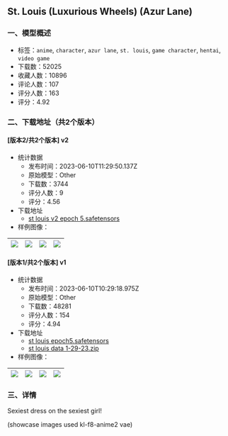 ## St. Louis (Luxurious Wheels) (Azur Lane)
### 一、模型概述

- 标签：`anime`, `character`, `azur lane`, `st. louis`, `game character`, `hentai`, `video game`
- 下载数：52025
- 收藏人数：10896
- 评论人数：107
- 评分人数：163
- 评分：4.92

### 二、下载地址（共2个版本）

#### [版本2/共2个版本] v2

- 统计数据
  - 发布时间：2023-06-10T11:29:50.137Z
  - 原始模型：Other
  - 下载数：3744
  - 评分人数：9
  - 评分：4.56
- 下载地址
  - [st louis v2 epoch 5.safetensors](https://civitai.com/api/download/models/92986)
- 样例图像：

| <img src="https://image.civitai.com/xG1nkqKTMzGDvpLrqFT7WA/0bdc02da-29dd-48e1-b2a4-bb0555beb6a9/width=450/1095176.jpeg" /> | <img src="https://image.civitai.com/xG1nkqKTMzGDvpLrqFT7WA/e25548c9-c33a-4b82-810c-515c0c00e2c1/width=450/1095180.jpeg" /> | <img src="https://image.civitai.com/xG1nkqKTMzGDvpLrqFT7WA/731e35ee-2d48-4ebb-b921-c1564b5d12a1/width=450/1095178.jpeg" /> | <img src="https://image.civitai.com/xG1nkqKTMzGDvpLrqFT7WA/90df036f-4409-4ab7-8237-9bf83cfbcd0e/width=450/1095172.jpeg" /> |
| ---- | ---- | ---- | ---- |

#### [版本1/共2个版本] v1

- 统计数据
  - 发布时间：2023-06-10T10:29:18.975Z
  - 原始模型：Other
  - 下载数：48281
  - 评分人数：154
  - 评分：4.94
- 下载地址
  - [st louis epoch5.safetensors](https://civitai.com/api/download/models/7840)
  - [st louis data 1-29-23.zip](https://civitai.com/api/download/models/7840?type=Training%20Data)
- 样例图像：

| <img src="https://image.civitai.com/xG1nkqKTMzGDvpLrqFT7WA/2321f889-e819-4e93-5763-c7dc10df2200/width=450/73698.jpeg" /> | <img src="https://image.civitai.com/xG1nkqKTMzGDvpLrqFT7WA/b5601143-152e-4ea9-018b-2e2202e27b00/width=450/73717.jpeg" /> | <img src="https://image.civitai.com/xG1nkqKTMzGDvpLrqFT7WA/ba832ee4-ce2e-4cbf-431b-24b48abee600/width=450/73716.jpeg" /> | <img src="https://image.civitai.com/xG1nkqKTMzGDvpLrqFT7WA/2f85619a-e0d2-43f8-0c0f-3a9fc1fe6e00/width=450/73715.jpeg" /> |
| ---- | ---- | ---- | ---- |


### 三、详情
<p>Sexiest dress on the sexiest girl!</p><p>(showcase images used kl-f8-anime2 vae)</p>